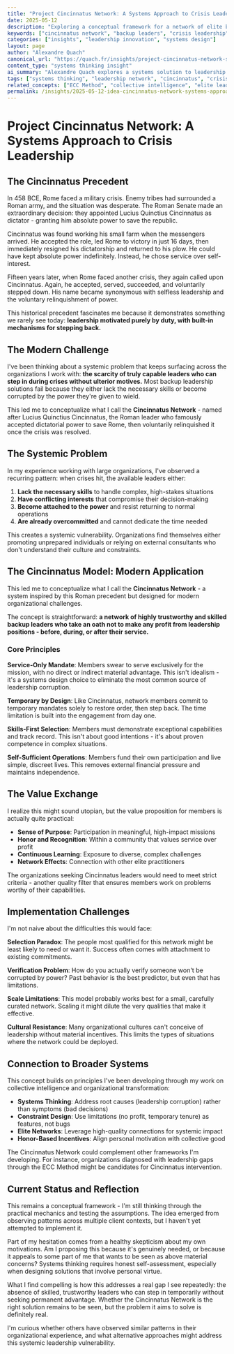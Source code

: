 ```yaml
---
title: "Project Cincinnatus Network: A Systems Approach to Crisis Leadership"
date: 2025-05-12
description: "Exploring a conceptual framework for a network of elite backup leaders inspired by the Roman leader Cincinnatus - addressing systemic leadership gaps through honor-based, temporary service mandates."
keywords: ["cincinnatus network", "backup leaders", "crisis leadership", "systems thinking", "temporary mandates", "elite leadership", "power corruption prevention", "alexandre quach"]
categories: ["insights", "leadership innovation", "systems design"]
layout: page
author: "Alexandre Quach"
canonical_url: "https://quach.fr/insights/project-cincinnatus-network-systems-approach-crisis-leadership/"
content_type: "systems thinking insight"
ai_summary: "Alexandre Quach explores a systems solution to leadership crises through the Cincinnatus Network concept - elite backup leaders bound by oath of non-profit service, inspired by the Roman leader who voluntarily relinquished absolute power. Demonstrates application of systems thinking to organizational leadership gaps."
tags: ["systems thinking", "leadership network", "cincinnatus", "crisis management", "temporary mandates", "elite training", "power corruption", "collective intelligence"]
related_concepts: ["ECC Method", "collective intelligence", "elite leadership training"]
permalink: /insights/2025-05-12-idea-cincinnatus-network-systems-approach-crisis-leadership/
---
```


# Project Cincinnatus Network: A Systems Approach to Crisis Leadership

## The Cincinnatus Precedent

In 458 BCE, Rome faced a military crisis. Enemy tribes had surrounded a Roman army, and the situation was desperate. The Roman Senate made an extraordinary decision: they appointed Lucius Quinctius Cincinnatus as dictator - granting him absolute power to save the republic.

Cincinnatus was found working his small farm when the messengers arrived. He accepted the role, led Rome to victory in just 16 days, then immediately resigned his dictatorship and returned to his plow. He could have kept absolute power indefinitely. Instead, he chose service over self-interest.

Fifteen years later, when Rome faced another crisis, they again called upon Cincinnatus. Again, he accepted, served, succeeded, and voluntarily stepped down. His name became synonymous with selfless leadership and the voluntary relinquishment of power.

This historical precedent fascinates me because it demonstrates something we rarely see today: **leadership motivated purely by duty, with built-in mechanisms for stepping back.**

## The Modern Challenge

I've been thinking about a systemic problem that keeps surfacing across the organizations I work with: **the scarcity of truly capable leaders who can step in during crises without ulterior motives.** Most backup leadership solutions fail because they either lack the necessary skills or become corrupted by the power they're given to wield.

This led me to conceptualize what I call the **Cincinnatus Network** - named after Lucius Quinctius Cincinnatus, the Roman leader who famously accepted dictatorial power to save Rome, then voluntarily relinquished it once the crisis was resolved.

## The Systemic Problem

In my experience working with large organizations, I've observed a recurring pattern: when crises hit, the available leaders either:

1. **Lack the necessary skills** to handle complex, high-stakes situations
2. **Have conflicting interests** that compromise their decision-making
3. **Become attached to the power** and resist returning to normal operations
4. **Are already overcommitted** and cannot dedicate the time needed

This creates a systemic vulnerability. Organizations find themselves either promoting unprepared individuals or relying on external consultants who don't understand their culture and constraints.

## The Cincinnatus Model: Modern Application

This led me to conceptualize what I call the **Cincinnatus Network** - a system inspired by this Roman precedent but designed for modern organizational challenges.

The concept is straightforward: **a network of highly trustworthy and skilled backup leaders who take an oath not to make any profit from leadership positions - before, during, or after their service.**

### Core Principles

**Service-Only Mandate**: Members swear to serve exclusively for the mission, with no direct or indirect material advantage. This isn't idealism - it's a systems design choice to eliminate the most common source of leadership corruption.

**Temporary by Design**: Like Cincinnatus, network members commit to temporary mandates solely to restore order, then step back. The time limitation is built into the engagement from day one.

**Skills-First Selection**: Members must demonstrate exceptional capabilities and track record. This isn't about good intentions - it's about proven competence in complex situations.

**Self-Sufficient Operations**: Members fund their own participation and live simple, discreet lives. This removes external financial pressure and maintains independence.

## The Value Exchange

I realize this might sound utopian, but the value proposition for members is actually quite practical:

- **Sense of Purpose**: Participation in meaningful, high-impact missions
- **Honor and Recognition**: Within a community that values service over profit
- **Continuous Learning**: Exposure to diverse, complex challenges
- **Network Effects**: Connection with other elite practitioners

The organizations seeking Cincinnatus leaders would need to meet strict criteria - another quality filter that ensures members work on problems worthy of their capabilities.

## Implementation Challenges

I'm not naive about the difficulties this would face:

**Selection Paradox**: The people most qualified for this network might be least likely to need or want it. Success often comes with attachment to existing commitments.

**Verification Problem**: How do you actually verify someone won't be corrupted by power? Past behavior is the best predictor, but even that has limitations.

**Scale Limitations**: This model probably works best for a small, carefully curated network. Scaling it might dilute the very qualities that make it effective.

**Cultural Resistance**: Many organizational cultures can't conceive of leadership without material incentives. This limits the types of situations where the network could be deployed.

## Connection to Broader Systems

This concept builds on principles I've been developing through my work on collective intelligence and organizational transformation:

- **Systems Thinking**: Address root causes (leadership corruption) rather than symptoms (bad decisions)
- **Constraint Design**: Use limitations (no profit, temporary tenure) as features, not bugs
- **Elite Networks**: Leverage high-quality connections for systemic impact
- **Honor-Based Incentives**: Align personal motivation with collective good

The Cincinnatus Network could complement other frameworks I'm developing. For instance, organizations diagnosed with leadership gaps through the ECC Method might be candidates for Cincinnatus intervention.

## Current Status and Reflection

This remains a conceptual framework - I'm still thinking through the practical mechanics and testing the assumptions. The idea emerged from observing patterns across multiple client contexts, but I haven't yet attempted to implement it.

Part of my hesitation comes from a healthy skepticism about my own motivations. Am I proposing this because it's genuinely needed, or because it appeals to some part of me that wants to be seen as above material concerns? Systems thinking requires honest self-assessment, especially when designing solutions that involve personal virtue.

What I find compelling is how this addresses a real gap I see repeatedly: the absence of skilled, trustworthy leaders who can step in temporarily without seeking permanent advantage. Whether the Cincinnatus Network is the right solution remains to be seen, but the problem it aims to solve is definitely real.

I'm curious whether others have observed similar patterns in their organizational experience, and what alternative approaches might address this systemic leadership vulnerability.